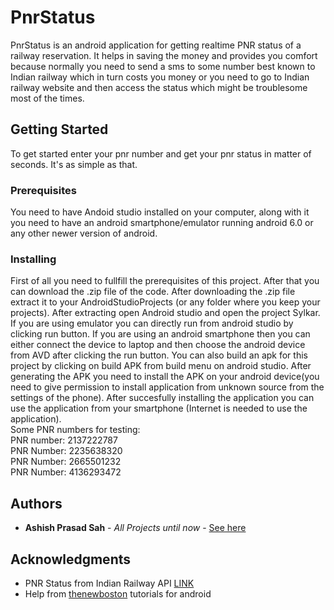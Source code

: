 # PnrStatus

PnrStatus is an android application for getting realtime PNR status of a railway reservation. It helps in saving the money and provides you comfort because normally you need to send a sms to some number best known to Indian railway which in turn costs you money or you need to go to Indian railway website and then access the status which might be troublesome most of the times.

## Getting Started

To get started enter your pnr number and get your pnr status in matter of seconds. It's as simple as that.

### Prerequisites

You need to have Andoid studio installed on your computer, along with it you need to have an android smartphone/emulator running android 6.0 or any other newer version of android.


### Installing
First of all you need to fullfill the prerequisites of this project. After that you can download the .zip file of the code. After downloading the .zip file extract it to your AndroidStudioProjects (or any folder where you keep your projects). After extracting open Android studio and open the project Sylkar. If you are using emulator you can directly run from android studio by clicking run button. If you are using an android smartphone then you can either connect the device to laptop and then choose the android device from AVD after clicking the run button. You can also build an apk for this project by clicking on build APK from build menu on android studio. After generating the APK you need to install the APK on your android device(you need to give permission to install application from unknown source from the settings of the phone). After succesfully installing the application you can use the application from your smartphone (Internet is needed to use the application).<br />Some PNR numbers for testing:<br />PNR number: 2137222787<br />PNR Number: 2235638320<br />PNR Number: 2665501232 <br />PNR Number: 4136293472


## Authors

* **Ashish Prasad Sah** - *All Projects until now* - [See here](https://github.com/ashishpsah)


## Acknowledgments

* PNR Status from Indian Railway API [LINK](https://railwayapi.com/)
* Help from [thenewboston](https://www.youtube.com/watch?v=QAbQgLGKd3Y&list=PL6gx4Cwl9DGBsvRxJJOzG4r4k_zLKrnxl) tutorials for android


